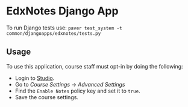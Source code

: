EdxNotes Django App
===================

To run Django tests use:
`paver test_system -t common/djangoapps/edxnotes/tests.py`

Usage
-----

To use this application, course staff must opt-in by doing the following:

* Login to [Studio](http://studio.edx.org/).
* Go to *Course Settings* -> *Advanced Settings*
* Find the ```Enable Notes``` policy key and set it to `true`.
* Save the course settings.
